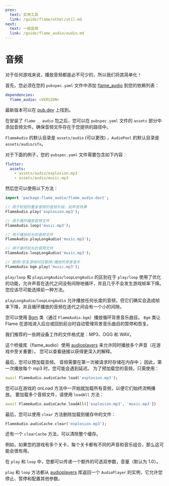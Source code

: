```yaml
---
prev:
  text: 实用工具
  link: /guide/flame/other/util.md
next:
  text: 一般音频
  link: /guide/flame_audio/audio.md
---
```


# 音频

对于任何游戏来说，播放音频都是必不可少的，所以我们将其简单化！

首先，您必须在您的 `pubspec.yaml` 文件中添加 [flame_audio](https://github.com/flame-engine/flame_audio) 到您的依赖列表：

```yaml
dependencies:
  flame_audio: <VERSION>
```

最新版本可以在 [pub.dev](https://pub.dev/packages/flame_audio/install) 上找到。

在安装了 `flame _ audio` 包之后，您可以在 `pubspec.yaml` 文件的 `assets` 部分中添加音频文件。确保音频文件存在于您提供的路径中。

`FlameAudio` 的默认目录是 `assets/audio` (可以更改) ，`AudioPool` 的默认目录是 `assets/audio/sfx`。

对于下面的例子，您的 `pubspec.yaml` 文件需要包含如下内容：

```yaml
flutter:
  assets:
    - assets/audio/explosion.mp3
    - assets/audio/music.mp3
```

然后您可以使用以下方法：

```dart
import 'package:flame_audio/flame_audio.dart';

// 用于较短的重复使用的音频片段，如声音效果
FlameAudio.play('explosion.mp3');

// 用于循环播放音频文件
FlameAudio.loop('music.mp3');

// 用于播放较长的音频文件
FlameAudio.playLongAudio('music.mp3');

// 用于循环较长的音频文件
FlameAudio.loopLongAudio('music.mp3');

// 暂停/恢复游戏时应暂停/播放的背景音乐
FlameAudio.bgm.play('music.mp3');
```

`play/loop` 和 `playLongAudio/loopLongAudio` 的区别在于 `play/loop` 使用了优化的功能，允许声音在迭代之间没有间隙地循环，并且几乎不会发生游戏帧率下降。 您应该尽可能选择前一种方法。

`playLongAudio/loopLongAudio` 允许播放任何长度的音频，但它们确实会造成帧率下降，并且循环播放的音频在迭代之间会有一个小的间隙。

您可以使用 [Bgm](bgm.md) 类（通过 `FlameAudio.bgm`）播放循环背景音乐曲目。 `Bgm` 类让 Flame 在游戏进入后台或回到前台时自动管理背景音乐曲目的暂停和恢复。

我们推荐的一些跨设备工作的文件格式是：MP3、OGG 和 WAV。

这个桥接库（flame_audio）使用 [audioplayers](https://github.com/luanpotter/audioplayer) 来允许同时播放多个声音（在游戏中至关重要）。 您可以查看链接以获得更深入的解释。

最后，您可以预加载音频。 音频需要在第一次被请求时存储在内存中； 因此，第一次播放每个 mp3 时，您可能会遇到延迟。 为了预加载您的音频，只需使用：

```dart
await FlameAudio.audioCache.load('explosion.mp3');
```

您可以在游戏的 onLoad 方法中一开始就加载所有音频，以便它们始终流畅播放。 要加载多个音频文件，请使用 `loadAll` 方法：

```dart
await FlameAudio.audioCache.loadAll(['explosion.mp3', 'music.mp3'])
```

最后，您可以使用 `clear` 方法删除加载到缓存中的文件：

```dart
FlameAudio.audioCache.clear('explosion.mp3');
```

还有一个 `clearCache` 方法，可以清除整个缓存。

例如，如果您的游戏有多个关卡，每个关卡都有不同的声音和音乐组合，那么这可能会很有用。

在 `play` 和 `loop` 中，您都可以传递一个额外的可选双参数，音量（默认为 1.0）。

`play` 和 `loop` 方法都从 [audioplayers](https://github.com/luanpotter/audioplayer) 库返回一个 `AudioPlayer` 的实例，它允许您停止、暂停和配置其他参数。
